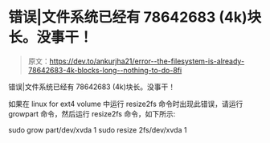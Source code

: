 # 错误|文件系统已经有 78642683 (4k)块长。没事干！

> 原文：<https://dev.to/ankurjha21/error--the-filesystem-is-already-78642683-4k-blocks-long--nothing-to-do-8fi>

错误|文件系统已经有 78642683 (4k)块长。没事干！

如果在 linux for ext4 volume 中运行 resize2fs 命令时出现此错误，请运行 growpart 命令，然后运行 resize2fs 命令，如下所示:

sudo grow part/dev/xvda 1
sudo resize 2fs/dev/xvda 1